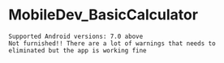 # MobileDev_BasicCalculator

```
Supported Android versions: 7.0 above
Not furnished!! There are a lot of warnings that needs to
eliminated but the app is working fine
```

